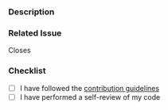 ### Description

<!--- Describe your changes here. If applicable, attach a screenshot -->

### Related Issue

<!--- Please add the issue link below. Create a new issue if no issue exist already -->

Closes <!--- issue link here -->

### Checklist

- [ ] I have followed the [contribution guidelines](https://github.com/camelhr/camelhr-api/blob/main/CONTRIBUTING.md)
- [ ] I have performed a self-review of my code
